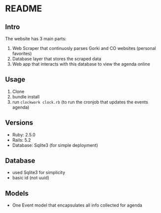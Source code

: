 # README

## Intro
The website has 3 main parts:
1. Web Scraper that continuosly parses Gorki and CO websites (personal favorites)
2. Database layer that stores the scraped data
3. Web app that interacts with this database to view the agenda online

## Usage
1. Clone
2. bundle install
3. run ```clockwork clock.rb``` (to run the cronjob that updates the events agenda)

## Versions
* Ruby: 2.5.0
* Rails: 5.2
* Database: Sqlite3 (for simple deployment)

## Database
* used Sqlite3 for simplicity
* basic id (not uuid)

## Models
* One Event model that encapsulates all info collected for agenda
